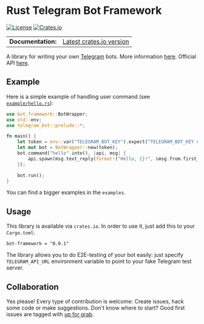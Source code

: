 Rust Telegram Bot Framework
=========================
[![License](https://img.shields.io/github/license/telegram-rs/bot-framework.svg)]()
[![Crates.io](https://img.shields.io/crates/v/bot-framework.svg)](https://crates.io/crates/bot-framework)

<table>
  <tbody>
    <tr>
      <td><b>Documentation:</b></td>
      <td><a href="https://docs.rs/bot-framework/">Latest crates.io version</a></td>
    </tr>
  </tbody>
</table>

A library for writing your own [Telegram](https://telegram.org/) bots. More information [here](https://core.telegram.org/bots). Official API [here](https://core.telegram.org/bots/api).

## Example
Here is a simple example of handling user command (see [`example/hello.rs`](https://github.com/telegram-rs/bot-framework/blob/master/examples/hello.rs)):

``` rust
use bot_framework::BotWrapper;
use std::env;
use telegram_bot::prelude::*;

fn main() {
    let token = env::var("TELEGRAM_BOT_KEY").expect("TELEGRAM_BOT_KEY not found in env");
    let mut bot = BotWrapper::new(token);
    bot.command("hello".into(), |api, msg| {
        api.spawn(msg.text_reply(format!("Hello, {}!", &msg.from.first_name)));
    });

    bot.run();
}
```
You can find a bigger examples in the `examples`.

## Usage
This library is available via `crates.io`. In order to use it, just add this to your `Cargo.toml`:

```
bot-framework = "0.0.1"
```

The library allows you to do E2E-testing of your bot easily: just specify `TELEGRAM_API_URL` environment variable to point to your fake Telegram test server.

## Collaboration
Yes please! Every type of contribution is welcome: Create issues, hack some code or make suggestions. Don't know where to start? Good first issues are tagged with [up for grab](https://github.com/telegram-rs/telegram-bot/issues?q=is%3Aissue+is%3Aopen+label%3A%22up+for+grab%22).
